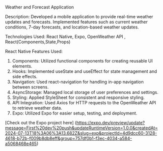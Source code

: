 Weather and Forecast Application

Description: Developed a mobile application to provide real-time weather updates and forecasts. Implemented features such as current weather conditions, 7-day forecasts, and location-based weather updates.

Technologies Used: React Native, Expo, OpenWeather API , React(Components,State,Props)

React Native Features Used:
1. Components:         Utilized functional components for creating reusable UI elements.
2. Hooks:              Implemented useState and useEffect for state management and side effects.
3. Navigation:         Used react-navigation for handling in-app navigation between screens.
4. AsyncStorage:       Managed local storage of user preferences and settings.
5. Styling:            Applied StyleSheet for consistent and responsive styling.
6. API Integration:    Used Axios for HTTP requests to the OpenWeather API to retrieve weather data.
7. Expo:               Utilized Expo for easier setup, testing, and deployment.

[Check out the Expo project here] (https://expo.dev/preview/update?message=First%20dev%20push&updateRuntimeVersion=1.0.0&createdAt=2024-07-13T18%3A06%3A13.682Z&slug=exp&projectId=4d9dcc60-3128-4618-b72b-f009b8db8eff&group=757df0b1-f3ec-4034-a584-a5068468e465)

